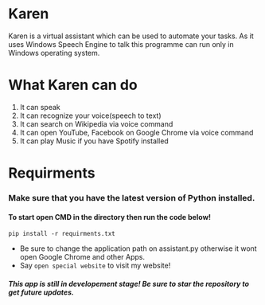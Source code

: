 # Karen
Karen is a virtual assistant which can be used to automate your tasks.
As it uses Windows Speech Engine to talk this programme can run only in Windows operating system.

# What Karen can do
  1. It can speak<br>
  2. It can recognize your voice(speech to text)<br>
  3. It can search on Wikipedia via voice command<br>
  4. It can open YouTube, Facebook on Google Chrome via voice command<br>
  5. It can play Music if you have Spotify installed<br>

# Requirments
### Make sure that you have the latest version of Python installed.
#### To start open CMD in the directory then run the code below!
```pip install -r requirments.txt```<br>
- Be sure to change the application path on assistant.py otherwise it wont open Google Chrome and other Apps. <br>
- Say ```open special website```  to visit my website!
##### This app is still in developement stage! Be sure to star the repository to get future updates. 
